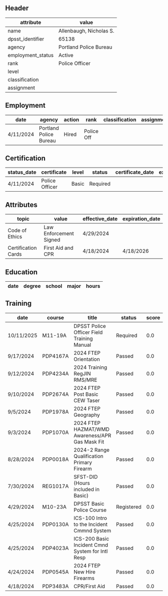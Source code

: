 ## Header
| attribute | value |
| --------- | ----- |
| name | Allenbaugh, Nicholas S. |
| dpsst_identifier | 65138 |
| agency | Portland Police Bureau |
| employment_status | Active |
| rank | Police Officer |
| level |  |
| classification |  |
| assignment |  |
## Employment
| date | agency | action | rank | classification | assignment |
| ---- | ------ | ------ | ---- | -------------- | ---------- |
| 4/11/2024 | Portland Police Bureau | Hired | Police Off |  |  |
## Certification
| status_date | certificate | level | status | certificate_date | expiration_date | probation_date |
| ----------- | ----------- | ----- | ------ | ---------------- | --------------- | -------------- |
| 4/11/2024 | Police Officer | Basic | Required |  |  | 10/11/2025 |
## Attributes
| topic | value | effective_date | expiration_date |
| ----- | ----- | -------------- | --------------- |
| Code of Ethics | Law Enforcement Signed | 4/29/2024 |  |
| Certification Cards | First Aid and CPR | 4/18/2024 | 4/18/2026 |
## Education
| date | degree | school | major | hours |
| ---- | ------ | ------ | ----- | ----- |
## Training
| date | course | title | status | score | hours |
| ---- | ------ | ----- | ------ | ----- | ----- |
| 10/11/2025 | M11-19A | DPSST Police Officer Field Training Manual | Required | 0.0 | 50.00 |
| 9/17/2024 | PDP4167A | 2024 FTEP Orientation | Passed | 0.0 | 6.00 |
| 9/12/2024 | PDP4234A | 2024 Training RegJIN RMS/MRE | Passed | 0.0 | 14.00 |
| 9/10/2024 | PDP2674A | 2024 FTEP Post Basic CEW Taser | Passed | 0.0 | 9.00 |
| 9/5/2024 | PDP1978A | 2024 FTEP Geography | Passed | 0.0 | 2.50 |
| 9/3/2024 | PDP1070A | 2024  FTEP HAZMAT/WMD Awareness/APR Gas Mask Fit | Passed | 0.0 | 3.00 |
| 8/28/2024 | PDP0018A | 2024-2 Range Qualification Primary Firearm | Passed | 0.0 | 0.50 |
| 7/30/2024 | REG1017A | SFST-DID (Hours included in Basic) | Passed | 0.0 | 0.00 |
| 4/29/2024 | M10-23A | DPSST Basic Police Course | Registered | 0.0 | 0.00 |
| 4/25/2024 | PDP0130A | ICS-100 Intro to the Incident Cmmnd System | Passed | 0.0 | 2.00 |
| 4/25/2024 | PDP4023A | ICS-200 Basic Incident Cmnd System for Intl Resp | Passed | 0.0 | 4.00 |
| 4/24/2024 | PDP0545A | 2024 FTEP New Hire Firearms | Passed | 0.0 | 25.00 |
| 4/18/2024 | PDP3483A | CPR/First Aid | Passed | 0.0 | 3.00 |
